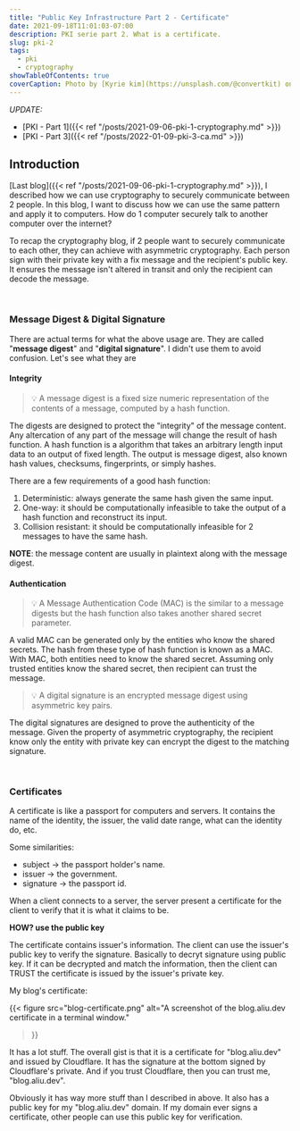 ```yaml
---
title: "Public Key Infrastructure Part 2 - Certificate"
date: 2021-09-18T11:01:03-07:00
description: PKI serie part 2. What is a certificate.
slug: pki-2
tags:
  - pki
  - cryptography
showTableOfContents: true
coverCaption: Photo by [Kyrie kim](https://unsplash.com/@convertkit) on [Unsplash](https://unsplash.com/)
---
```



_UPDATE:_
* [PKI - Part 1]({{< ref "/posts/2021-09-06-pki-1-cryptography.md" >}})
* [PKI - Part 3]({{< ref "/posts/2022-01-09-pki-3-ca.md" >}})

## Introduction


[Last blog]({{< ref "/posts/2021-09-06-pki-1-cryptography.md" >}}), I described how we can use cryptography to securely communicate between 2 people. In this blog, I want to discuss how we can use the same pattern and apply it to computers. How do 1 computer securely talk to another computer over the internet?

To recap the cryptography blog, if 2 people want to securely communicate to each other, they can achieve with asymmetric cryptography. Each person sign with their private key with a fix message and the recipient's public key. It ensures the message isn't altered in transit and only the recipient can decode the message.

&nbsp;

### Message Digest & Digital Signature

There are actual terms for what the above usage are. They are called "**message digest**" and "**digital signature**". I didn't use them to avoid confusion. Let's see what they are

#### Integrity

> 💡 A message digest is a fixed size numeric representation of the contents of a message, computed by a hash function.

The digests are designed to protect the "integrity" of the message content. Any altercation of any part of the message will change the result of hash function. A hash function is a algorithm that takes an arbitrary length input data to an output of fixed length. The output is message digest, also known hash values, checksums, fingerprints, or simply hashes.

There are a few requirements of a good hash function:
1. Deterministic: always generate the same hash given the same input.
1. One-way: it should be computationally infeasible to take the output of a hash function and reconstruct its input.
1. Collision resistant: it should be computationally infeasible for 2 messages to have the same hash.

**NOTE**: the message content are usually in plaintext along with the message digest.

#### Authentication

> 💡 A Message Authentication Code (MAC) is the similar to a message digests but the hash function also takes another shared secret parameter.

A valid MAC can be generated only by the entities who know the shared secrets. The hash from these type of hash function is known as a MAC. With MAC, both entities need to know the shared secret. Assuming only trusted entities know the shared secret, then recipient can trust the message.


> 💡 A digital signature is an encrypted message digest using asymmetric key pairs.

The digital signatures are designed to prove the authenticity of the message. Given the property of asymmetric cryptography, the recipient know only the entity with private key can encrypt the digest to the matching signature.

&nbsp;

### Certificates

A certificate is like a passport for computers and servers. It contains the name of the identity, the issuer, the valid date range, what can the identity do, etc.

Some similarities:
* subject -> the passport holder's name.
* issuer -> the government.
* signature -> the passport id.


When a client connects to a server, the server present a certificate for the client to verify that it is what it claims to be. 


**HOW? use the public key**

The certificate contains issuer's information. The client can use the issuer's public key to verify the signature. Basically to decryt signature using public key. If it can be decrypted and match the information, then the client can TRUST the certificate is issued by the issuer's private key.


My blog's certificate:

{{< figure
    src="blog-certificate.png"
    alt="A screenshot of the blog.aliu.dev certificate in a terminal window."
>}}

It has a lot stuff. The overall gist is that it is a certificate for "blog.aliu.dev" and issued by Cloudflare. It has the signature at the bottom signed by Cloudflare's private. And if you trust Cloudflare, then you can trust me, "blog.aliu.dev".


Obviously it has way more stuff than I described in above. It also has a public key for my "blog.aliu.dev" domain. If my domain ever signs a certificate, other people can use this public key for verification.

&nbsp;
